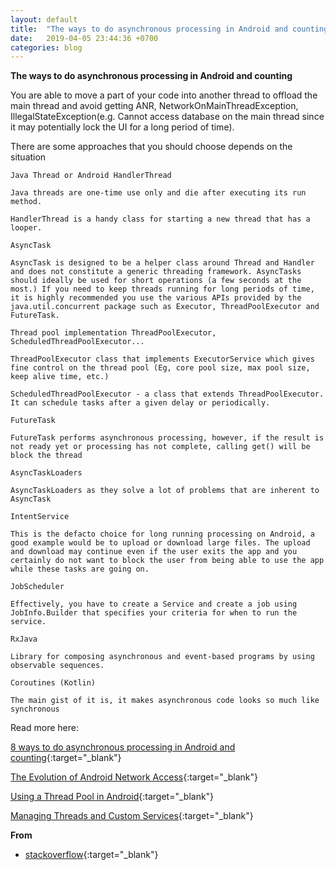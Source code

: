 ```yaml
---
layout: default
title:  "The ways to do asynchronous processing in Android and counting"
date:   2019-04-05 23:44:36 +0700
categories: blog
---
```

**The ways to do asynchronous processing in Android and counting**


You are able to move a part of your code into another thread to offload the main thread and avoid getting ANR, NetworkOnMainThreadException, IllegalStateException(e.g. Cannot access database on the main thread since it may potentially lock the UI for a long period of time).

There are some approaches that you should choose depends on the situation

``Java Thread or Android HandlerThread``

    Java threads are one-time use only and die after executing its run method.

    HandlerThread is a handy class for starting a new thread that has a looper.

``AsyncTask``

    AsyncTask is designed to be a helper class around Thread and Handler and does not constitute a generic threading framework. AsyncTasks should ideally be used for short operations (a few seconds at the most.) If you need to keep threads running for long periods of time, it is highly recommended you use the various APIs provided by the java.util.concurrent package such as Executor, ThreadPoolExecutor and FutureTask.

``Thread pool implementation ThreadPoolExecutor, ScheduledThreadPoolExecutor...``

    ThreadPoolExecutor class that implements ExecutorService which gives fine control on the thread pool (Eg, core pool size, max pool size, keep alive time, etc.)

    ScheduledThreadPoolExecutor - a class that extends ThreadPoolExecutor. It can schedule tasks after a given delay or periodically.

``FutureTask``

    FutureTask performs asynchronous processing, however, if the result is not ready yet or processing has not complete, calling get() will be block the thread

``AsyncTaskLoaders``

    AsyncTaskLoaders as they solve a lot of problems that are inherent to AsyncTask

``IntentService``

    This is the defacto choice for long running processing on Android, a good example would be to upload or download large files. The upload and download may continue even if the user exits the app and you certainly do not want to block the user from being able to use the app while these tasks are going on.

``JobScheduler``

    Effectively, you have to create a Service and create a job using JobInfo.Builder that specifies your criteria for when to run the service.

``RxJava``

    Library for composing asynchronous and event-based programs by using observable sequences.

``Coroutines (Kotlin)``

    The main gist of it is, it makes asynchronous code looks so much like synchronous

Read more here:

[8 ways to do asynchronous processing in Android and counting](https://android.jlelse.eu/8-ways-to-do-asynchronous-processing-in-android-and-counting-f634dc6fae4e){:target="_blank"}

[The Evolution of Android Network Access](https://medium.com/@elye.project/the-evolution-of-android-network-access-1e199fc6e9a2){:target="_blank"}

[Using a Thread Pool in Android](https://medium.com/@frank.tan/using-a-thread-pool-in-android-e3c88f59d07f){:target="_blank"}

[Managing Threads and Custom Services](https://guides.codepath.com/android/Managing-Threads-and-Custom-Services#handlerthread-caveats){:target="_blank"}

**From**
*   [stackoverflow](https://stackoverflow.com/questions/6343166/how-do-i-fix-android-os-networkonmainthreadexception#49338894){:target="_blank"}